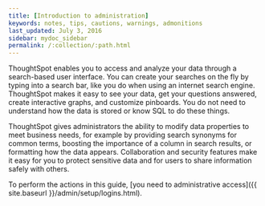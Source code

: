 ```yaml
---
title: [Introduction to administration]
keywords: notes, tips, cautions, warnings, admonitions
last_updated: July 3, 2016
sidebar: mydoc_sidebar
permalink: /:collection/:path.html
---
```

ThoughtSpot enables you to access and analyze your data through a search-based user interface. You can create your searches on the fly by typing into a search bar, like you do when using an internet search engine. ThoughtSpot makes it easy to see your data, get your questions answered, create interactive graphs, and customize pinboards. You do not need to understand how the data is stored or know SQL to do these things.

ThoughtSpot gives administrators the ability to modify data properties to meet business needs, for example by providing search synonyms for common terms, boosting the importance of a column in search results, or formatting how the data appears. Collaboration and security features make it easy for you to protect sensitive data and for users to share information safely with others.

To perform the actions in this guide, [you need to administrative access]({{ site.baseurl }}/admin/setup/logins.html).
